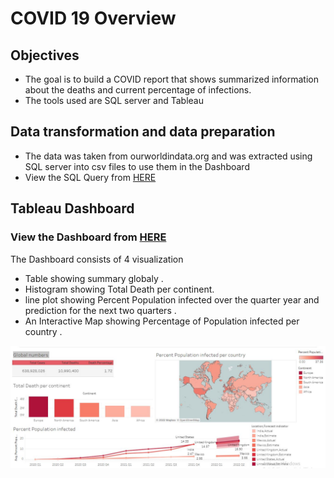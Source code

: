 # COVID 19 Overview

## Objectives

* The goal is to build a COVID report that shows summarized information about the deaths and current percentage of infections.
* The tools used are SQL server and Tableau

## Data transformation and data preparation

* The data was taken from ourworldindata.org and was extracted using SQL server into csv files to use them in the Dashboard 
* View the SQL Query from [HERE](https://github.com/omarov10001/Portfolio/blob/main/SQL_Data_exp.sql)

## Tableau Dashboard
### View the Dashboard from [HERE](https://public.tableau.com/app/profile/omar.banat/viz/CovidDashboard_16423603269150/Dashboard1)
The Dashboard consists of 4 visualization 
* Table showing summary globaly .
* Histogram showing Total Death per continent.
* line plot showing Percent Population infected over the quarter year and prediction for the next two quarters .
* An Interactive Map showing Percentage of Population infected per country .

![alt text](https://github.com/omarov10001/Portfolio/blob/main/COVID%20Dashboard/COVID.JPG)

